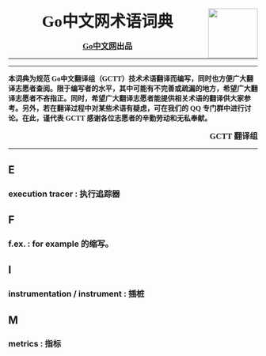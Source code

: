 # <img src="https://avatars0.githubusercontent.com/t/2566037?s=280&v=4" align="right" width="100" height="100"></img>
<font face='黑体' size=6><b><center>Go中文网术语词典</center></b></font>
<br />
<font face='微软雅黑' size=3><b><center>[Go中文网](https://studygolang.com)出品</center></b></font>
****************************************************
****************************************************
<font face='微软雅黑'><b>本词典为规范 Go中文翻译组（GCTT）技术术语翻译而编写，同时也方便广大翻译志愿者查阅。限于编写者的水平，其中可能有不完善或疏漏的地方，希望广大翻译志愿者不吝指正。同时，希望广大翻译志愿者能提供相关术语的翻译供大家参考。另外，若在翻译过程中对某些术语有疑虑，可在我们的 QQ 专门群中进行讨论。在此，谨代表 GCTT 感谢各位志愿者的辛勤劳动和无私奉献。</b></font>
<font face='微软雅黑' size=3><b><p align='right'>GCTT 翻译组</p></b></font>
****************************************************

## E

### execution tracer : 执行追踪器

## F

### f.ex. : for example 的缩写。

## I

### instrumentation / instrument : 插桩

## M

### metrics : 指标
